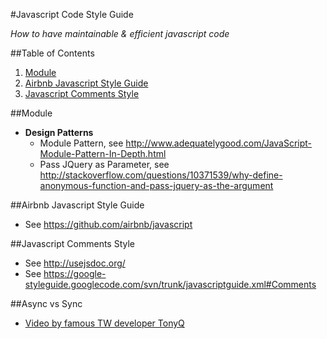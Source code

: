 #Javascript Code Style Guide

 *How to have maintainable & efficient javascript code*
 
##Table of Contents
  1. [Module](#module)
  2. [Airbnb Javascript Style Guide](#airbnb-javascript-style-guide)
  3. [Javascript Comments Style](#javascript-comments-style)
  
  
##Module
  - **Design Patterns**
    + Module Pattern, see http://www.adequatelygood.com/JavaScript-Module-Pattern-In-Depth.html
    + Pass JQuery as Parameter, see http://stackoverflow.com/questions/10371539/why-define-anonymous-function-and-pass-jquery-as-the-argument

##Airbnb Javascript Style Guide
  - See https://github.com/airbnb/javascript

##Javascript Comments Style
  - See http://usejsdoc.org/ 
  - See https://google-styleguide.googlecode.com/svn/trunk/javascriptguide.xml#Comments

##Async vs Sync 
- [Video by famous TW developer TonyQ](https://www.youtube.com/watch?v=RK3BUVh_MKo)
